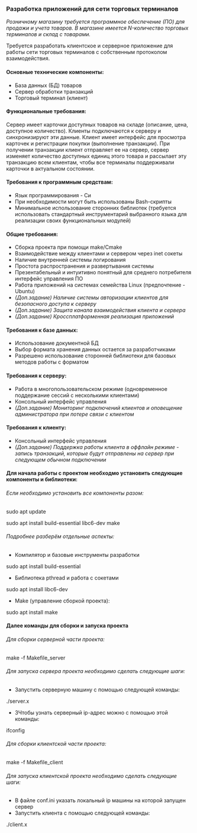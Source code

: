 ### Разработка приложений для сети торговых терминалов

_Розничному магазину требуется программное обеспечение (ПО) для продажи и учета товаров. В магазине имеется N-количество торговых терминалов и склад с товарами._

Требуется разработать клиентское и серверное приложение для работы сети торговых терминалов с собственным протоколом взаимодействия.

#### Основные технические компоненты:
* База данных (БД) товаров
* Сервер обработки транзакций
* Торговый терминал (клиент)

#### Функциональные требования:
Сервер имеет карточки доступных товаров на складе (описание, цена, доступное количество). Клиенты подключаются к серверу и синхронизируют эти данные. Клиент имеет интерфейс для просмотра карточек и регистрации покупки (выполнение транзакции). При получении транзакции клиент отправляет ее на сервер, сервер изменяет количество доступных единиц этого товара и рассылает эту транзакцию всем клиентам, чтобы все терминалы поддерживали карточки в актуальном состоянии.

#### Требования к программным средствам:
* Язык программирования - Си 
* При необходимости могут быть использованы Bash-скрипты
* Минимальное использование сторонних библиотек (требуется использовать стандартный инструментарий выбранного языка для реализации своих функциональных модулей)

#### Общие требования:
* Сборка проекта при помощи make/Cmake
* Взаимодействие между клиентами и сервером через inet сокеты
* Наличие внутренней системы логирования
* Простота распространения и развертывания системы
* Презентабельный и интуитивно понятный для среднего потребителя интерфейс управления ПО
* Работа приложений на системах семейства Linux (предпочтение - Ubuntu)
* _(Доп.задание) Наличие системы авторизации клиентов для безопасного доступа к серверу_
* _(Доп.задание) Защита канала взаимодействия клиента и сервера_
* _(Доп.задание) Кроссплатформенная реализация приложений_

#### Требования к базе данных:
* Использование документной БД
* Выбор формата хранения данных остается за разработчиками
* Разрешено использование сторонней библиотеки для базовых методов работы с форматом

#### Требования к серверу:
* Работа в многопользовательском режиме (одновременное поддержание сессий с несколькими клиентами)
* Консольный интерфейс управления
* _(Доп.задание) Мониторинг подключений клиентов и оповещение администратора при потере связи с клиентом_

#### Требования к клиенту:
* Консольный интерфейс управления
* _(Доп.задание) Поддержка работы клиента в оффлайн режиме - запись транзакций, которые будут отправлены на сервер при следующем обычном подключении_

#### Для начала работы с проектом необходмо установить следующие компоненты и библиотеки:
###### Если необходимо установить все компоненты разом:

sudo apt update

sudo apt install build-essential libc6-dev make

###### Подробнее разберём отдельные аспекты:

* Компилятор и базовые инструменты разработки

sudo apt install build-essential

* Библиотека pthread и работа с сокетами

sudo apt install libc6-dev

* Make (управление сборкой проекта):

sudo apt install make

#### Далее команды для сборки и запуска проекта
###### Для сборки серверной части проекта:

make -f Makefile_server

###### Для запуска сервера проекта необходимо сделать следующие шаги:
* Запустить серверную машину с помощью следующей команды:

./server.x 

* ЗЧтобы узнать серверный ip-адрес можно с помощью  этой команды:

ifconfig

###### Для сборки клиентской части проекта:

make -f Makefile_client

###### Для запуска клиентской проекта необходимо сделать следующие шаги:
* В файле conf.ini указать локальный ip машины на которой запущен сервер
* Запустить клиента с помощью следующей команды:

./client.x 
